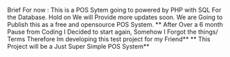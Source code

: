 Brief For now :
This is a POS Sytem going to powered by PHP with SQL For the Database.
Hold on We will Provide more updates soon.
We are Going  to Publish this as a free and opensource POS System.
** After Over a 6  month Pause from Coding I Decided to start again, Somehow I Forgot the things/ Terms Therefore Im developing this test project for my Friend**
** This Project will be a Just Super Simple POS System**
